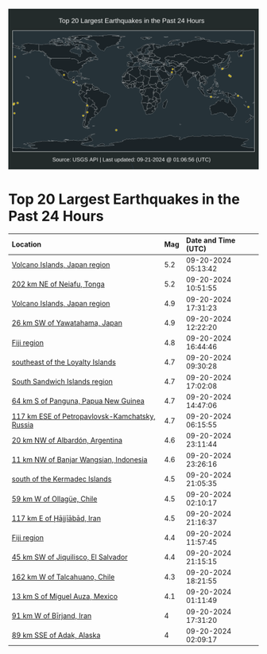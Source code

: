 ![Map](./map.png)

# Top 20 Largest Earthquakes in the Past 24 Hours

| Location | Mag | Date and Time (UTC) |
|:---|:---|:---|
| [Volcano Islands, Japan region](https://earthquake.usgs.gov/earthquakes/eventpage/us6000nt84) | 5.2 | 09-20-2024 05:13:42 |
| [202 km NE of Neiafu, Tonga](https://earthquake.usgs.gov/earthquakes/eventpage/us6000nt99) | 5.2 | 09-20-2024 10:51:55 |
| [Volcano Islands, Japan region](https://earthquake.usgs.gov/earthquakes/eventpage/us6000ntca) | 4.9 | 09-20-2024 17:31:23 |
| [26 km SW of Yawatahama, Japan](https://earthquake.usgs.gov/earthquakes/eventpage/us6000nt9k) | 4.9 | 09-20-2024 12:22:20 |
| [Fiji region](https://earthquake.usgs.gov/earthquakes/eventpage/us6000ntbr) | 4.8 | 09-20-2024 16:44:46 |
| [southeast of the Loyalty Islands](https://earthquake.usgs.gov/earthquakes/eventpage/usd0011v12) | 4.7 | 09-20-2024 09:30:28 |
| [South Sandwich Islands region](https://earthquake.usgs.gov/earthquakes/eventpage/us6000ntcq) | 4.7 | 09-20-2024 17:02:08 |
| [64 km S of Panguna, Papua New Guinea](https://earthquake.usgs.gov/earthquakes/eventpage/us6000ntae) | 4.7 | 09-20-2024 14:47:06 |
| [117 km ESE of Petropavlovsk-Kamchatsky, Russia](https://earthquake.usgs.gov/earthquakes/eventpage/us6000nt8e) | 4.7 | 09-20-2024 06:15:55 |
| [20 km NW of Albardón, Argentina](https://earthquake.usgs.gov/earthquakes/eventpage/us6000nteb) | 4.6 | 09-20-2024 23:11:44 |
| [11 km NW of Banjar Wangsian, Indonesia](https://earthquake.usgs.gov/earthquakes/eventpage/us6000ntee) | 4.6 | 09-20-2024 23:26:16 |
| [south of the Kermadec Islands](https://earthquake.usgs.gov/earthquakes/eventpage/us6000ntdu) | 4.5 | 09-20-2024 21:05:35 |
| [59 km W of Ollagüe, Chile](https://earthquake.usgs.gov/earthquakes/eventpage/us6000nt79) | 4.5 | 09-20-2024 02:10:17 |
| [117 km E of Ḩājjīābād, Iran](https://earthquake.usgs.gov/earthquakes/eventpage/us6000ntdx) | 4.5 | 09-20-2024 21:16:37 |
| [Fiji region](https://earthquake.usgs.gov/earthquakes/eventpage/us6000nt9f) | 4.4 | 09-20-2024 11:57:45 |
| [45 km SW of Jiquilisco, El Salvador](https://earthquake.usgs.gov/earthquakes/eventpage/us6000ntdw) | 4.4 | 09-20-2024 21:15:15 |
| [162 km W of Talcahuano, Chile](https://earthquake.usgs.gov/earthquakes/eventpage/us6000ntch) | 4.3 | 09-20-2024 18:21:55 |
| [13 km S of Miguel Auza, Mexico](https://earthquake.usgs.gov/earthquakes/eventpage/us6000nt73) | 4.1 | 09-20-2024 01:11:49 |
| [91 km W of Bīrjand, Iran](https://earthquake.usgs.gov/earthquakes/eventpage/us6000ntcl) | 4 | 09-20-2024 17:31:20 |
| [89 km SSE of Adak, Alaska](https://earthquake.usgs.gov/earthquakes/eventpage/us6000nt7d) | 4 | 09-20-2024 02:09:17 |
